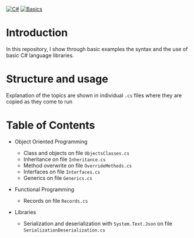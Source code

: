 [![C#](https://img.shields.io/badge/C%23-512BD4?style=for-the-badge&logo=c-sharp&logoColor=white)](https://github.com/yourusername/your-repository) [![Basics](https://img.shields.io/badge/Basics-333333?style=for-the-badge)](https://github.com/yourusername/your-repository)

# Introduction

In this repository, I show through basic examples the syntax and the use of basic C# language libraries.

# Structure and usage

Explanation of the topics are shown in individual `.cs` files where they are copied as they come to run

# Table of Contents

-   Object Oriented Programming

    -   Class and objects on file `ObjectsClasses.cs`
    -   Inheritance on file `Inheritance.cs`
    -   Method overwrite on file `OverrideMethods.cs`
    -   Interfaces on file `Interfaces.cs`
    -   Generics on file `Generics.cs`

-   Functional Programming
    -   Records on file `Records.cs`
-   Libraries
    -   Serialization and deserialization with `System.Text.Json` on file `SerializationDeserialization.cs`

